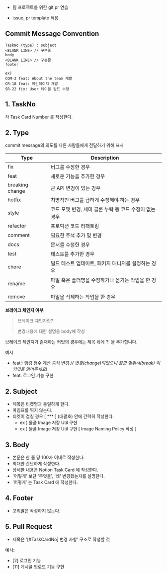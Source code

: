 - 팀 프로젝트를 위한 git pr 연습

- issue, pr template 적용

## **Commit Message Convention**

```
TaskNo (type) : subject
<BLANK LINE> // 구분줄
body
<BLANK LINE> // 구분줄
footer

ex)
COM-2 feat: About the team 개발
CR-18 feat: 메인페이지 개발
SR-22 fix: User 테이블 필드 수정
```

## 1. TaskNo

각 Task Card Number 를 작성한다.

## 2. Type

commit message의 의도를 다른 사람들에게 전달하기 위해 표시

| Type | Description |
| --- | --- |
| fix | 버그를 수정한 경우 |
| feat | 새로운 기능을 추가한 경우 |
| breaking change | 큰 API 변경이 있는 경우 |
| hotfix | 치명적인 버그를 급하게 수정해야 하는 경우 |
| style | 코드 포맷 변경, 세미 콜론 누락 등 코드 수정이 없는 경우 |
| refactor | 프로덕션 코드 리팩토링 |
| comment | 필요한 주석 추가 및 변경 |
| docs | 문서를 수정한 경우 |
| test | 테스트를 추가한 경우 |
| chore | 빌드 테스트 업데이트, 패키지 매니저를 설정하는 경우 |
| rename | 파일 혹은 폴더명을 수정하거나 옮기는 작업을 한 경우 |
| remove | 파일을 삭제하는 작업을 한 경우 |

**브레이크 체인지 여부**: <is breakchange>

> 브레이크 체인지란?
> 
> 
> 변경내용에 대한 설명을 body에 작성
> 

브레이크 체인지가 존재하는 커밋의 경우에는 제목 뒤에 '!' 을 추가합니다.

예시

- feat!: 랭킹 점수 계산 공식 변경 *// 변경(change)되었으니 잠깐 멈춰서(break) 이 커밋을 읽어주세요!*
- feat: 로그인 기능 구현

## 2. S**ubject**

- 제목은 티켓명과 동일하게 한다.
- 마침표를 찍지 않는다.
- 티켓이 겹칠 경우 [ *** ] (대괄호) 안에 간략히 작성한다.
    - ex ) 물품 Image 저장 Util 구현
    - ex ) 물품 Image 저장 Util 구현 [ Image Naming Policy 작성 ]

## 3. **Body**

- 본문은 한 줄 당 100자 이내로 작성한다.
- 최대한 간단하게 작성한다.
- 상세한 내용은 Notion Task Card 에 작성한다.
- '어떻게' 보단 '무엇을', '왜' 변경했는지를 설명한다.
- ‘어떻게’ 는 Task Card 에 작성한다.

## 4. F**ooter**

- 꼬리말은 작성하지 않는다.

## **5. Pull Request**

- 제목은 '[#TaskCardNo] 변경 사항' 구조로 작성할 것

예시:

- [2] 로그인 기능
- [11] 게시글 업로드 기능 구현
